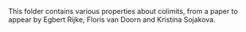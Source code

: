 This folder contains various properties about colimits, from a paper to appear by Egbert Rijke, Floris van Doorn and Kristina Sojakova.